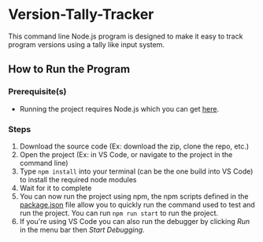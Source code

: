 # Version-Tally-Tracker
This command line Node.js program is designed to make it easy to track program versions using a tally like input system.

## How to Run the Program

### Prerequisite(s)

* Running the project requires Node.js which you can get [here](https://nodejs.org/en).

### Steps

1. Download the source code (Ex: download the zip, clone the repo, etc.)
2. Open the project (Ex: in VS Code, or navigate to the project in the command line)
3. Type ` npm install ` into your terminal (can be the one build into VS Code) to install the required node modules
4. Wait for it to complete
5. You can now run the project using npm, the npm scripts defined in the [package.json](package.json) file allow you to quickly run the command used to test and run the project. You can run ` npm run start ` to run the project.
6. If you're using VS Code you can also run the debugger by clicking *Run* in the menu bar then *Start Debugging*.
